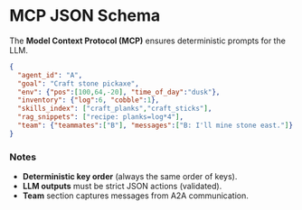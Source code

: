 # MCP JSON Schema

The **Model Context Protocol (MCP)** ensures deterministic prompts for the LLM.

```json
{
  "agent_id": "A",
  "goal": "Craft stone pickaxe",
  "env": {"pos":[100,64,-20], "time_of_day":"dusk"},
  "inventory": {"log":6, "cobble":1},
  "skills_index": ["craft_planks","craft_sticks"],
  "rag_snippets": ["recipe: planks=log*4"],
  "team": {"teammates":["B"], "messages":["B: I'll mine stone east."]}
}
````

### Notes

* **Deterministic key order** (always the same order of keys).
* **LLM outputs** must be strict JSON actions (validated).
* **Team** section captures messages from A2A communication.

